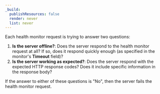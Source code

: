 ```yaml
---
_build:
  publishResources: false
  render: never
  list: never
---
```


Each health monitor request is trying to answer two questions:

1. **Is the server offline?**: Does the server respond to the health monitor request at all? If so, does it respond quickly enough (as specified in the monitor's **Timeout** field)?
2. **Is the server working as expected?**: Does the server respond with the expected HTTP response codes? Does it include specific information in the response body?

If the answer to either of these questions is "No", then the server fails the health monitor request.